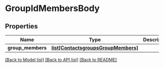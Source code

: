# GroupIdMembersBody

## Properties
Name | Type | Description | Notes
------------ | ------------- | ------------- | -------------
**group_members** | [**list[ContactsgroupsGroupMembers]**](ContactsgroupsGroupMembers.md) |  | [optional] 

[[Back to Model list]](../README.md#documentation-for-models) [[Back to API list]](../README.md#documentation-for-api-endpoints) [[Back to README]](../README.md)

